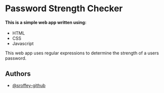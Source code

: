 
# Password Strength Checker

#### This is a simple web app written using:
- HTML
- CSS
- Javascript

This web app uses regular expressions to determine the strength of a users password.
## Authors

- [@sroffey-github](https://www.github.com/sroffey-github)

